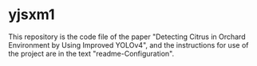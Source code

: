 # yjsxm1
This repository is the code file of the paper "Detecting Citrus in Orchard Environment by Using Improved YOLOv4", 
and the instructions for use of the project are in the text "readme-Configuration".
